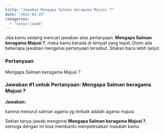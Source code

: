 ```yaml
---
title: "Jawaban Mengapa Salman beragama Majusi ?"
date: "2022-03-29"
categories: 
  - "tanya-jawab"
---
```


Jika kamu sedang mencari jawaban atas pertanyaan: **Mengapa Salman beragama Majusi ?**, maka kamu berada di tempat yang tepat. Disini ada beberapa jawaban mengenai pertanyaan tersebut. Silakan baca lebih lanjut.

### Pertanyaan

Mengapa Salman beragama Majusi ?

### Jawaban #1 untuk Pertanyaan: Mengapa Salman beragama Majusi ?

**Jawaban:**

karena menurut salman agama yg terbaik adalah agama majusi

Sekian tanya-jawab mengenai **Mengapa Salman beragama Majusi ?**, semoga dengan ini bisa membantu menyelesaikan masalah kamu.
